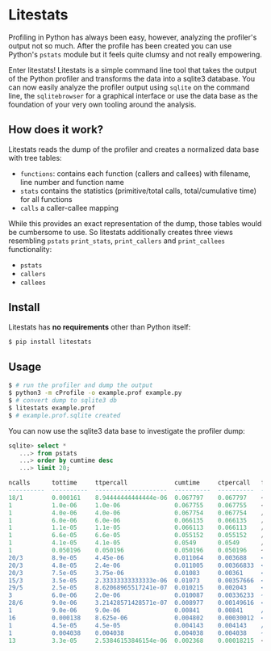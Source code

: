 # Litestats

Profiling in Python has always been easy, however, analyzing the
profiler's output not so much. After the profile has been created you
can use Python's `pstats` module but it feels quite clumsy and not
really empowering.

Enter litestats! Litestats is a simple command line tool that takes the
output of the Python profiler and transforms the data into a sqlite3
database. You can now easily analyze the profiler output using `sqlite`
on the command line, the `sqlitebrowser` for a graphical interface or
use the data base as the foundation of your very own tooling around the
analysis.

## How does it work?

Litestats reads the dump of the profiler and creates a normalized
data base with tree tables:

  * `functions`: contains each function (callers and callees) with
    filename, line number and function name
  * `stats` contains the statistics (primitive/total calls,
    total/cumulative time) for all functions
  * `calls` a caller-callee mapping

While this provides an exact representation of the dump, those tables
would be cumbersome to use. So litestats additionally creates three
views resembling `pstats` `print_stats`, `print_callers` and
`print_callees` functionality:

  * `pstats`
  * `callers`
  * `callees`

## Install

Litestats has **no requirements** other than Python itself:

```bash
$ pip install litestats
```


## Usage

```bash
$ # run the profiler and dump the output
$ python3 -m cProfile -o example.prof example.py
$ # convert dump to sqlite3 db
$ litestats example.prof
$ # example.prof.sqlite created
```

You can now use the sqlite3 data base to investigate the profiler dump:

```sql
sqlite> select *
   ...> from pstats
   ...> order by cumtime desc
   ...> limit 20;

ncalls      tottime     ttpercall             cumtime     ctpercall   filename:lineno(function)
----------  ----------  --------------------  ----------  ----------  ------------------------------------
18/1        0.000161    8.94444444444444e-06  0.067797    0.067797    ~:0(<built-in method builtins.exec>)
1           1.0e-06     1.0e-06               0.067755    0.067755    <string>:1(<module>)
1           4.0e-06     4.0e-06               0.067754    0.067754    /usr/lib/python3.7/runpy.py:195(run_
1           6.0e-06     6.0e-06               0.066135    0.066135    /usr/lib/python3.7/runpy.py:62(_run_
1           1.1e-05     1.1e-05               0.066113    0.066113    /home/venthur/Documents/projects/lit
1           6.6e-05     6.6e-05               0.055152    0.055152    /home/venthur/Documents/projects/lit
1           4.1e-05     4.1e-05               0.0549      0.0549      /home/venthur/Documents/projects/lit
1           0.050196    0.050196              0.050196    0.050196    ~:0(<method 'executescript' of 'sqli
20/3        8.9e-05     4.45e-06              0.011064    0.003688    <frozen importlib._bootstrap>:978(_f
20/3        4.8e-05     2.4e-06               0.011005    0.00366833  <frozen importlib._bootstrap>:948(_f
20/3        7.5e-05     3.75e-06              0.01083     0.00361     <frozen importlib._bootstrap>:663(_l
15/3        3.5e-05     2.33333333333333e-06  0.01073     0.00357666  <frozen importlib._bootstrap_externa
29/5        2.5e-05     8.62068965517241e-07  0.010215    0.002043    <frozen importlib._bootstrap>:211(_c
3           6.0e-06     2.0e-06               0.010087    0.00336233  ~:0(<built-in method builtins.__impo
28/6        9.0e-06     3.21428571428571e-07  0.008977    0.00149616  <frozen importlib._bootstrap>:1009(_
1           9.0e-06     9.0e-06               0.00841     0.00841     /home/venthur/Documents/projects/lit
16          0.000138    8.625e-06             0.004802    0.00030012  <frozen importlib._bootstrap_externa
1           4.5e-05     4.5e-05               0.004143    0.004143    /usr/lib/python3.7/logging/__init__.
1           0.004038    0.004038              0.004038    0.004038    ~:0(<method 'commit' of 'sqlite3.Con
13          3.3e-05     2.53846153846154e-06  0.002368    0.00018215  <frozen importlib._bootstrap_externa
```
